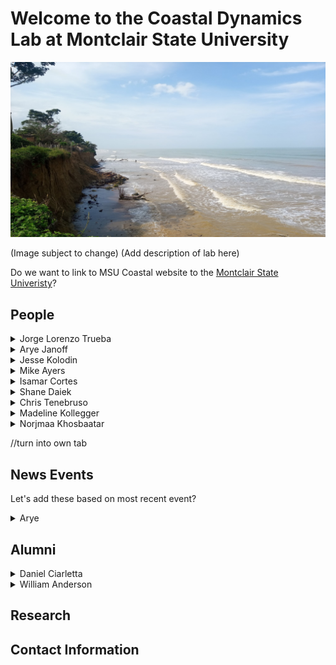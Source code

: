 # Welcome to the Coastal Dynamics Lab at Montclair State University

![Image of Coast](Images/Test.jpg)


(Image subject to change)
(Add description of lab here)

Do we want to link to MSU Coastal website to the [Montclair State Univeristy](https://www.montclair.edu/)?



## People
<details>
<summary>Jorge Lorenzo Trueba</summary>

Jorge's bio.

</details>

<details>
<summary>Arye Janoff</summary>

![Image](Images/IMG_0140.jpg)


Arye is a Ph.D. candidate in Environmental Science and Management. He previously received a Bachelor of Science in Environmental Science with a concentration in Earth Science from Tulane University. His work explores how coastal communities choose management strategies such as beach nourishment, groin construction, and landward retreat in relation to their neighboring communities. He also investigates how each community values its beach for recreational purposes, the physical efficiency of its beach nourishment project, and how these geophysical and economic components control their consequent nourishment decisions. Toward these goals, he has developed a coupled geomorphic-economic modeling framework to account for both human and natural dynamics and constructed a community-scale field dataset including beach nourishment frequency/magnitude and socioeconomic data. This research adds to our understanding of anthropogenically-modified systems and will help inform coastal managers and policymakers faced with the challenges associated with climate change such as sea-level rise and increased material costs in the future.


Arye previously served as a Research Intern in coastal microbiology with Drs. Ray Sambrotto and Kevin O’Driscoll funded by the Surfer’s Environmental Alliance, worked on projects in fluvial and coastal geomorphology with Dr. Nicole Gasparini of Tulane, was as a Natural Resource Intern with Dr. Julie Whitbeck at Jean Lafitte National Historical Park and Preserve, and worked as a laboratory/field technician with Dr. Norb Psuty for the Sandy Hook Cooperative Research Programs.


Arye is also an avid surfer, kayaker, bicyclist, runner, swimmer, and amateur photographer. He is the Secretary of the Bradley Beach Environmental Commission, volunteered on the Bradley Beach Oceanfront Development Task Force, and is a Special Advisor to the Bradley Beach Democratic District Delegates for the Monmouth County Democratic Committee. For more information, check out Arye’s [personal website](https://aryejanoff.wixsite.com/personalwebsite/), [Twitter page](https://twitter.com/geomorpharye/), Google Scholar, Github, or [Research Gate](https://www.researchgate.net/profile/Arye_Janoff/)!


</details>

<details>
<summary>Jesse Kolodin</summary>

Jesse's bio.

</details>

<details>
<summary>Mike Ayers</summary>

Mike's bio.

</details>

<details>
<summary>Isamar Cortes</summary>

Isamar's bio.

</details>

<details>
<summary>Shane Daiek</summary>

Shane's bio.

</details>

<details>
<summary>Chris Tenebruso</summary>

Chris' bio.

</details>

<details>
<summary>Madeline Kollegger</summary>

Madeline's bio.

</details>

<details>
<summary>Norjmaa Khosbaatar</summary>

Nora's bio.

</details>




//turn into own tab
## News Events
Let's add these based on most recent event?
<details>
<summary>Arye</summary>
<br>
Date: 07/21/2020

Arye Janoff was selected for the prestigious NOAA Sea Grant 2021 John A. Knauss Marine Policy Fellowship in Washington D.C. starting next February! He will be placed in the legislative branch of the federal government, working for either a personal office or Congressional Committee in the U.S. House of Representatives or the U.S. Senate. While his host office will not be determined until January 2021, his service in Congress will be to ensure that science informs the bi-partisan legislative process on issues related to coastal and marine resources. The Knauss Fellowship provides an excellent opportunity to continue developing his skillset of science implementation across various levels of government. We are proud and excited to see where his career path may lead!

</details>


## Alumni
<details>
<summary>Daniel Ciarletta</summary>
<br>

Currently a Mendenhall Postdoctoral Fellow at St. Petersburg Coastal and Marine Science Center (USGS)

</details>

<details>
<summary>William Anderson</summary>
<br>

Currently a Ph.D. student at North Carolina State University.

</details>

## Research 

## Contact Information



